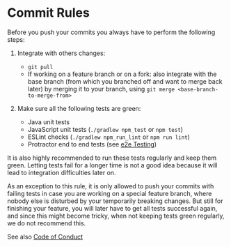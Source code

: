 # Commit Rules

Before you push your commits you always have to perform the following steps:

1. Integrate with others changes: 

     * `git pull`
     * If working on a feature branch or on a fork: also integrate with the base branch (from which you branched off and want to merge back later) by merging it to your branch, using `git merge <base-branch-to-merge-from>`

3. Make sure all the following tests are green:

   * Java unit tests
   * JavaScript unit tests (`./gradlew npm_test` or `npm test`)
   * ESLint checks (`./gradlew npm_run_lint` or `npm run lint`)
   * Protractor end to end tests (see [e2e Testing](Developer-Guide.md#run-e2e-tests))

It is also highly recommended to run these tests regularly and keep them green. Letting tests fail for a longer time is not a good idea because it will lead to integration difficulties later on.

As an exception to this rule, it is only allowed to push your commits with failing tests in case you are working on a special feature branch, where nobody else is disturbed by your temporarily breaking changes. But still for finishing your feature, you will later have to get all tests successful again, and since this might become tricky, when not keeping tests green regularly, we do not recommend this.

See also [Code of Conduct](Code-of-Conduct.md)
